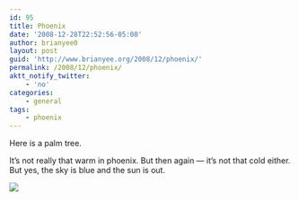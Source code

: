 ```yaml
---
id: 95
title: Phoenix
date: '2008-12-28T22:52:56-05:00'
author: brianyee0
layout: post
guid: 'http://www.brianyee.org/2008/12/phoenix/'
permalink: /2008/12/phoenix/
aktt_notify_twitter:
    - 'no'
categories:
    - general
tags:
    - phoenix
---
```


Here is a palm tree.

It’s not really that warm in phoenix. But then again — it’s not that cold either. But yes, the sky is blue and the sun is out.

[![](https://i0.wp.com/www.brianyee.org/wp-content/uploads/2008/12/p-640-480-db6cb4c7-208b-4f22-8714-7518daa22b88.jpeg?resize=225%2C300)](https://i0.wp.com/www.brianyee.org/wp-content/uploads/2008/12/p-640-480-db6cb4c7-208b-4f22-8714-7518daa22b88.jpeg)